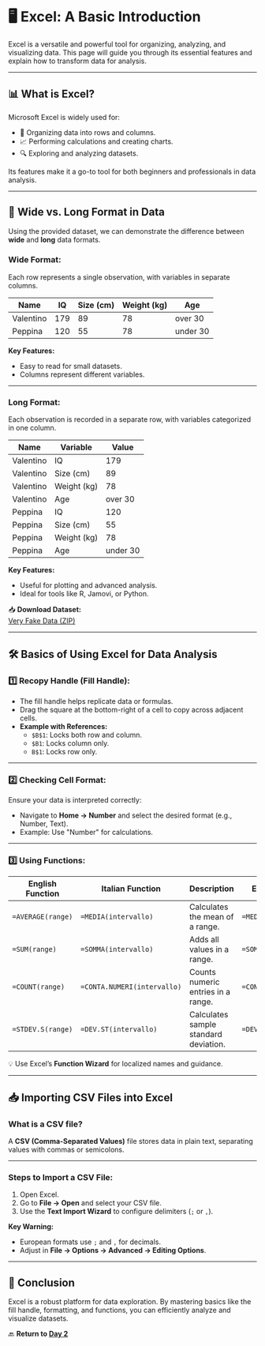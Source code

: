 # 🖥️ **Excel: A Basic Introduction**

Excel is a versatile and powerful tool for organizing, analyzing, and visualizing data. This page will guide you through its essential features and explain how to transform data for analysis.

---

## 📊 **What is Excel?**

Microsoft Excel is widely used for:
- 📂 Organizing data into rows and columns.
- 📈 Performing calculations and creating charts.
- 🔍 Exploring and analyzing datasets.

Its features make it a go-to tool for both beginners and professionals in data analysis.

---

## 🔄 **Wide vs. Long Format in Data**

Using the provided dataset, we can demonstrate the difference between **wide** and **long** data formats.

### **Wide Format:**
Each row represents a single observation, with variables in separate columns.

| **Name**     | **IQ** | **Size (cm)** | **Weight (kg)** | **Age**    |
|--------------|--------|---------------|-----------------|------------|
| Valentino    | 179    | 89            | 78              | over 30    |
| Peppina      | 120    | 55            | 78              | under 30   |

**Key Features:**
- Easy to read for small datasets.
- Columns represent different variables.

---

### **Long Format:**
Each observation is recorded in a separate row, with variables categorized in one column.

| **Name**     | **Variable** | **Value**  |
|--------------|--------------|------------|
| Valentino    | IQ           | 179        |
| Valentino    | Size (cm)    | 89         |
| Valentino    | Weight (kg)  | 78         |
| Valentino    | Age          | over 30    |
| Peppina      | IQ           | 120        |
| Peppina      | Size (cm)    | 55         |
| Peppina      | Weight (kg)  | 78         |
| Peppina      | Age          | under 30   |

**Key Features:**
- Useful for plotting and advanced analysis.
- Ideal for tools like R, Jamovi, or Python.

📥 **Download Dataset:**  
[Very Fake Data (ZIP)](dataset/VeryFakeData.zip)

---

## 🛠️ **Basics of Using Excel for Data Analysis**

### 1️⃣ **Recopy Handle (Fill Handle):**
- The fill handle helps replicate data or formulas.
- Drag the square at the bottom-right of a cell to copy across adjacent cells.
- **Example with References:**
  - `$B$1`: Locks both row and column.
  - `$B1`: Locks column only.
  - `B$1`: Locks row only.

---

### 2️⃣ **Checking Cell Format:**
Ensure your data is interpreted correctly:
- Navigate to **Home → Number** and select the desired format (e.g., Number, Text).
- Example: Use "Number" for calculations.

---

### 3️⃣ **Using Functions:**

| **English Function**   | **Italian Function**         | **Description**                               | **Example (Italian)**       |
|-------------------------|------------------------------|-----------------------------------------------|------------------------------|
| `=AVERAGE(range)`       | `=MEDIA(intervallo)`         | Calculates the mean of a range.               | `=MEDIA(A1:A10)`            |
| `=SUM(range)`           | `=SOMMA(intervallo)`         | Adds all values in a range.                   | `=SOMMA(B1:B10)`            |
| `=COUNT(range)`         | `=CONTA.NUMERI(intervallo)`  | Counts numeric entries in a range.            | `=CONTA.NUMERI(C1:C10)`     |
| `=STDEV.S(range)`       | `=DEV.ST(intervallo)`        | Calculates sample standard deviation.         | `=DEV.ST(D1:D10)`           |

💡 Use Excel’s **Function Wizard** for localized names and guidance.

---

## 📥 **Importing CSV Files into Excel**

### What is a CSV file?  
A **CSV (Comma-Separated Values)** file stores data in plain text, separating values with commas or semicolons.

---

### **Steps to Import a CSV File:**
1. Open Excel.
2. Go to **File → Open** and select your CSV file.
3. Use the **Text Import Wizard** to configure delimiters (`;` or `,`).

**Key Warning:**
- European formats use `;` and `,` for decimals.
- Adjust in **File → Options → Advanced → Editing Options**.

---

## 🎉 **Conclusion**

Excel is a robust platform for data exploration. By mastering basics like the fill handle, formatting, and functions, you can efficiently analyze and visualize datasets.

🔙 **Return to [Day 2](day2.md)**
